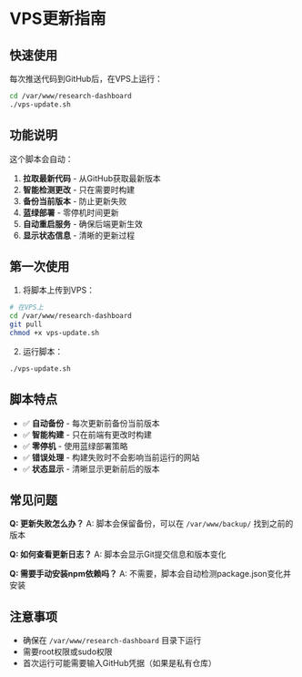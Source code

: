 # VPS更新指南

## 快速使用

每次推送代码到GitHub后，在VPS上运行：

```bash
cd /var/www/research-dashboard
./vps-update.sh
```

## 功能说明

这个脚本会自动：

1. **拉取最新代码** - 从GitHub获取最新版本
2. **智能检测更改** - 只在需要时构建
3. **备份当前版本** - 防止更新失败
4. **蓝绿部署** - 零停机时间更新
5. **自动重启服务** - 确保后端更新生效
6. **显示状态信息** - 清晰的更新过程

## 第一次使用

1. 将脚本上传到VPS：
```bash
# 在VPS上
cd /var/www/research-dashboard
git pull
chmod +x vps-update.sh
```

2. 运行脚本：
```bash
./vps-update.sh
```

## 脚本特点

- ✅ **自动备份** - 每次更新前备份当前版本
- ✅ **智能构建** - 只在前端有更改时构建
- ✅ **零停机** - 使用蓝绿部署策略
- ✅ **错误处理** - 构建失败时不会影响当前运行的网站
- ✅ **状态显示** - 清晰显示更新前后的版本

## 常见问题

**Q: 更新失败怎么办？**
A: 脚本会保留备份，可以在 `/var/www/backup/` 找到之前的版本

**Q: 如何查看更新日志？**
A: 脚本会显示Git提交信息和版本变化

**Q: 需要手动安装npm依赖吗？**
A: 不需要，脚本会自动检测package.json变化并安装

## 注意事项

- 确保在 `/var/www/research-dashboard` 目录下运行
- 需要root权限或sudo权限
- 首次运行可能需要输入GitHub凭据（如果是私有仓库）